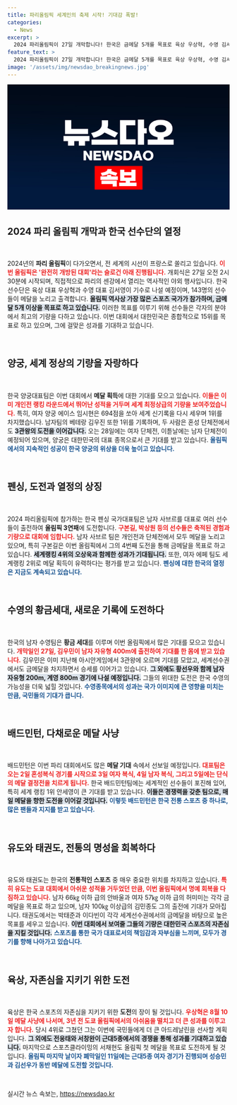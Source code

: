 ```yaml
---
title: 파리올림픽 세계인의 축제 시작! 기대감 폭발!
categories:
  - News
excerpt: >
  2024 파리올림픽이 27일 개막합니다! 한국은 금메달 5개를 목표로 육상 우상혁, 수영 김서영이 기수로 나서며, 양궁과 배드민턴 등 메달 기대 종목이 가득합니다. 스포츠 팬들의 기대감이 더욱 커지는 순간, 놓치지 마세요!
feature_text: >
  2024 파리올림픽이 27일 개막합니다! 한국은 금메달 5개를 목표로 육상 우상혁, 수영 김서영이 기수로 나서며, 양궁과 배드민턴 등 메달 기대 종목이 가득합니다. 스포츠 팬들의 기대감이 더욱 커지는 순간, 놓치지 마세요!
image: '/assets/img/newsdao_breakingnews.jpg'
---
```


<p><img src="/assets/img/newsdao_breakingnews.jpg" alt="ontimetimes 속보" /></p>

<h2 data-ke-size="size26">2024 파리 올림픽 개막과 한국 선수단의 열정</h2>

<p data-ke-size="size16">&nbsp;</p>

<p>2024년의 <b>파리 올림픽</b>이 다가오면서, 전 세계의 시선이 프랑스로 쏠리고 있습니다. <b><span style="color: #ee2323;">이번 올림픽은 '완전히 개방된 대회'라는 슬로건 아래 진행됩니다.</span></b> 개회식은 27일 오전 2시 30분에 시작되며, 직접적으로 파리의 센강에서 열리는 역사적인 야외 행사입니다. 한국 선수단은 육상 대표 우상혁과 수영 대표 김서영이 기수로 나설 예정이며, 143명의 선수들이 메달을 노리고 출격합니다. <b><span style="background-color: #21538527;">올림픽 역사상 가장 많은 스포츠 국가가 참가하며, 금메달 5개 이상을 목표로 하고 있습니다.</span></b> 이러한 목표를 이루기 위해 선수들은 각자의 분야에서 최고의 기량을 다하고 있습니다. 이번 대회에서 대한민국은 종합적으로 15위를 목표로 하고 있으며, 그에 걸맞은 성과를 기대하고 있습니다.</p></p>

<p data-ke-size="size16">&nbsp;</p>

<h2 data-ke-size="size26">양궁, 세계 정상의 기량을 자랑하다</h2>

<p data-ke-size="size16">&nbsp;</p>

<p>한국 양궁대표팀은 이번 대회에서 <b>메달 획득</b>에 대한 기대를 모으고 있습니다. <b><span style="color: #ee2323;">이들은 이미 개인전 랭킹 라운드에서 뛰어난 성적을 거두며 세계 최정상급의 기량을 보여주었습니다.</span></b> 특히, 여자 양궁 에이스 임시현은 694점을 쏘아 세계 신기록을 다시 세우며 1위를 차지했습니다. 남자팀의 베테랑 김우진 또한 1위를 기록하며, 두 사람은 혼성 단체전에서도 <b><span style="background-color: #21538527;">3관왕의 도전을 이어갑니다.</span></b> 오는 28일에는 여자 단체전, 이튿날에는 남자 단체전이 예정되어 있으며, 양궁은 대한민국의 대표 종목으로서 큰 기대를 받고 있습니다. <b><span style="color: #1a5490;">올림픽에서의 지속적인 성공이 한국 양궁의 위상을 더욱 높이고 있습니다.</span></b> </p>

<p data-ke-size="size16">&nbsp;</p>

<h2 data-ke-size="size26">펜싱, 도전과 열정의 상징</h2>

<p data-ke-size="size16">&nbsp;</p>

<p>2024 파리올림픽에 참가하는 한국 펜싱 국가대표팀은 남자 사브르를 대표로 여러 선수들이 출전하여 <b>올림픽 3연패</b>에 도전합니다. <b><span style="color: #ee2323;">구본길, 박상원 등의 선수들은 축적된 경험과 기량으로 대회에 임합니다.</span></b> 남자 사브르 팀은 개인전과 단체전에서 모두 메달을 노리고 있으며, 특히 구본길은 이번 올림픽에서 그의 4번째 도전을 통해 금메달을 목표로 하고 있습니다. <b><span style="background-color: #21538527;">세계랭킹 4위의 오상욱과 함께한 성과가 기대됩니다.</span></b> 또한, 여자 에페 팀도 세계랭킹 2위로 메달 획득이 유력하다는 평가를 받고 있습니다. <b><span style="color: #1a5490;">펜싱에 대한 한국의 열정은 지금도 계속되고 있습니다.</span></b></p>

<p data-ke-size="size16">&nbsp;</p>

<h2 data-ke-size="size26">수영의 황금세대, 새로운 기록에 도전하다</h2>

<p data-ke-size="size16">&nbsp;</p>

<p>한국의 남자 수영팀은 <b>황금 세대</b>를 이루며 이번 올림픽에서 많은 기대를 모으고 있습니다. <b><span style="color: #ee2323;">개막일인 27일, 김우민이 남자 자유형 400m에 출전하여 기대를 한 몸에 받고 있습니다.</span></b> 김우민은 이미 지난해 아시안게임에서 3관왕에 오르며 기대를 모았고, 세계선수권에서도 금메달을 차지하면서 승세를 이어가고 있습니다. <b><span style="background-color: #21538527;">그 외에도 황선우와 함께 남자 자유형 200m, 계영 800m 경기에 나설 예정입니다.</span></b> 그들의 위대한 도전은 한국 수영의 가능성을 더욱 넓힐 것입니다. <b><span style="color: #1a5490;">수영종목에서의 성과는 국가 이미지에 큰 영향을 미치는 만큼, 국민들의 기대가 큽니다.</span></b></p>

<p data-ke-size="size16">&nbsp;</p>

<h2 data-ke-size="size26">배드민턴, 다채로운 메달 사냥</h2>

<p data-ke-size="size16">&nbsp;</p>

<p>배드민턴은 이번 파리 대회에서도 많은 <b>메달 기대</b> 속에서 선보일 예정입니다. <b><span style="color: #ee2323;">대표팀은 오는 2일 혼성복식 경기를 시작으로 3일 여자 복식, 4일 남자 복식, 그리고 5일에는 단식의 메달 결정전을 치르게 됩니다.</span></b> 한국 배드민턴팀에는 세계적인 선수들이 포진해 있어, 특히 세계 랭킹 1위 안세영이 큰 기대를 받고 있습니다. <b><span style="background-color: #21538527;">이들은 경쟁력을 갖춘 팀으로, 매일 메달을 향한 도전을 이어갈 것입니다.</span></b> <b><span style="color: #1a5490;">이렇듯 배드민턴은 한국 전통 스포츠 중 하나로, 많은 팬들과 지지를 받고 있습니다.</span></b></p>

<p data-ke-size="size16">&nbsp;</p>

<h2 data-ke-size="size26">유도와 태권도, 전통의 명성을 회복하다</h2>

<p data-ke-size="size16">&nbsp;</p>

<p>유도와 태권도는 한국의 <b>전통적인 스포츠</b> 중 매우 중요한 위치를 차지하고 있습니다. <b><span style="color: #ee2323;">특히 유도는 도쿄 대회에서 아쉬운 성적을 거두었던 만큼, 이번 올림픽에서 명예 회복을 다짐하고 있습니다.</span></b> 남자 66㎏ 이하 급의 안바울과 여자 57㎏ 이하 급의 허미미는 각각 금메달을 목표로 하고 있으며, 남자 100㎏ 이상급의 김민종도 그의 출전에 기대가 모아집니다. 태권도에서는 박태준과 이다빈이 각각 세계선수권에서의 금메달을 바탕으로 높은 목표를 세우고 있습니다. <b><span style="background-color: #21538527;">이번 대회에서 보여줄 그들의 기량은 대한민국 스포츠의 자존심을 지킬 것입니다.</span></b> <b><span style="color: #1a5490;">스포츠를 통한 국가 대표로서의 책임감과 자부심을 느끼며, 모두가 경기를 향해 나아가고 있습니다.</span></b></p>

<p data-ke-size="size16">&nbsp;</p>

<h2 data-ke-size="size26">육상, 자존심을 지키기 위한 도전</h2>

<p data-ke-size="size16">&nbsp;</p>

<p>육상은 한국 스포츠의 자존심을 지키기 위한 <b>도전</b>의 장이 될 것입니다. <b><span style="color: #ee2323;">우상혁은 8월 10일 메달 사냥에 나서며, 3년 전 도쿄 올림픽에서의 아쉬움을 떨치고 더 큰 성과를 이루고자 합니다.</span></b> 당시 4위로 그쳤던 그는 이번에 국민들에게 더 큰 아드레날린을 선사할 계획입니다. <b><span style="background-color: #21538527;">그 외에도 전웅태와 서창완이 근대5종에서의 경쟁을 통해 성과를 기대하고 있습니다.</span></b> 마지막으로 스포츠클라이밍의 서채현도 올림픽 첫 메달을 목표로 도전하게 될 것입니다. <b><span style="color: #1a5490;">올림픽 마지막 날이자 폐막일인 11일에는 근대5종 여자 경기가 진행되며 성승민과 김선우가 동반 메달에 도전할 것입니다.</span></b> </p>

<p data-ke-size="size16">&nbsp;</p>
실시간 뉴스 속보는, <a href="https://newsdao.kr" rel="dofollow">https://newsdao.kr</a>


